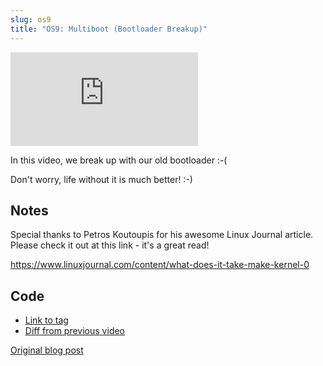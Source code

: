 ```yaml
---
slug: os9
title: "OS9: Multiboot (Bootloader Breakup)"
---
```


<iframe className="youtube-video-player" src="https://www.youtube.com/embed/UraQLWvn9Vg" title="YouTube video player" frameBorder="0" allow="accelerometer; autoplay; clipboard-write; encrypted-media; gyroscope; picture-in-picture" allowFullScreen></iframe>

In this video, we break up with our old bootloader :-(
    
Don't worry, life without it is much better! :-)

<!--truncate-->

## Notes

Special thanks to Petros Koutoupis for his awesome Linux Journal article. Please check it out at this link - it's a great read!

<https://www.linuxjournal.com/content/what-does-it-take-make-kernel-0>

## Code

- [Link to tag](https://github.com/pagekeysolutions/pkos/releases/tag/vid%2Fos009)
- [Diff from previous video](https://github.com/pagekeysolutions/pkos/compare/vid/os008..vid/os009)

[Original blog post](/blog/pkos/9-multiboot)